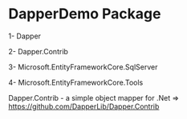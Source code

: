 # DapperDemo Package

1- Dapper

2- Dapper.Contrib

3- Microsoft.EntityFrameworkCore.SqlServer

4- Microsoft.EntityFrameworkCore.Tools

Dapper.Contrib - a simple object mapper for .Net => https://github.com/DapperLib/Dapper.Contrib
